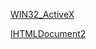 

[WIN32_ActiveX](http://www.cppblog.com/azhisoft/azhisoft/articles/426.html)


[IHTMLDocument2](https://www.cnblogs.com/endv/p/5983110.html)
